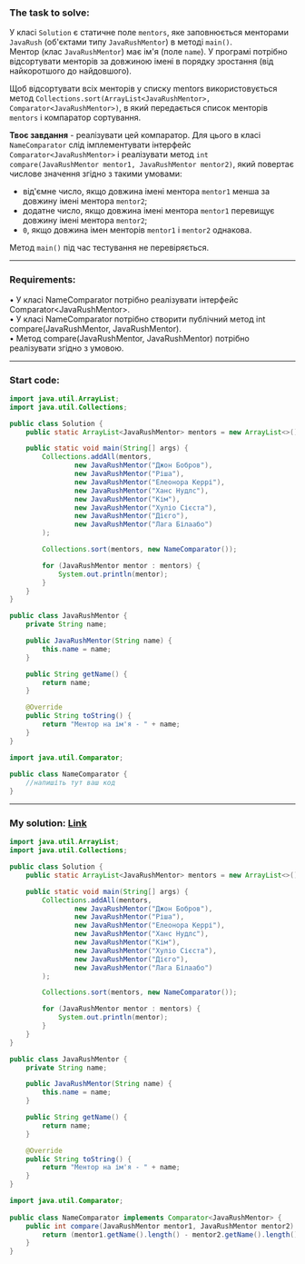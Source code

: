 ### **The task to solve:**  

У класі `Solution` є статичне поле `mentors`, яке заповнюється менторами `JavaRush` (об'єктами типу `JavaRushMentor`) в методі `main()`.  
Ментор (клас `JavaRushMentor`) має ім'я (поле `name`). У програмі потрібно відсортувати менторів за довжиною імені в порядку зростання (від найкоротшого до найдовшого).  

Щоб відсортувати всіх менторів у списку mentors використовується метод `Collections.sort(ArrayList<JavaRushMentor>, Comparator<JavaRushMentor>)`, в який передається список менторів `mentors` і компаратор сортування.  

**Твоє завдання** - реалізувати цей компаратор. Для цього в класі `NameComparator` слід імплементувати інтерфейс `Comparator<JavaRushMentor>` і реалізувати метод `int compare(JavaRushMentor mentor1, JavaRushMentor mentor2)`, який повертає числове значення згідно з такими умовами:
- від'ємне число, якщо довжина імені ментора `mentor1` менша за довжину імені ментора `mentor2`;
- додатне число, якщо довжина імені ментора `mentor1` перевищує довжину імені ментора `mentor2`;
- `0`, якщо довжина імен менторів `mentor1` і `mentor2` однакова.

Метод `main()` під час тестування не перевіряється.

---

### **Requirements:**  

• У класі NameComparator потрібно реалізувати інтерфейс Comparator\<JavaRushMentor>.  
• У класі NameComparator потрібно створити публічний метод int compare(JavaRushMentor, JavaRushMentor).  
• Метод compare(JavaRushMentor, JavaRushMentor) потрібно реалізувати згідно з умовою.

---

### **Start code:**  

```java
import java.util.ArrayList;
import java.util.Collections;

public class Solution {
    public static ArrayList<JavaRushMentor> mentors = new ArrayList<>();

    public static void main(String[] args) {
        Collections.addAll(mentors,
                new JavaRushMentor("Джон Бобров"),
                new JavaRushMentor("Ріша"),
                new JavaRushMentor("Елеонора Керрі"),
                new JavaRushMentor("Ханс Нудлс"),
                new JavaRushMentor("Кім"),
                new JavaRushMentor("Хуліо Сієста"),
                new JavaRushMentor("Дієго"),
                new JavaRushMentor("Лага Білаабо")
        );

        Collections.sort(mentors, new NameComparator());

        for (JavaRushMentor mentor : mentors) {
            System.out.println(mentor);
        }
    }
}
```

```java
public class JavaRushMentor {
    private String name;

    public JavaRushMentor(String name) {
        this.name = name;
    }

    public String getName() {
        return name;
    }

    @Override
    public String toString() {
        return "Ментор на ім'я - " + name;
    }
}
```

```java
import java.util.Comparator;
                        
public class NameComparator {
    //напишіть тут ваш код
}
```

---

### **My solution: [Link](./src/)**  

```java
import java.util.ArrayList;
import java.util.Collections;

public class Solution {
    public static ArrayList<JavaRushMentor> mentors = new ArrayList<>();

    public static void main(String[] args) {
        Collections.addAll(mentors,
                new JavaRushMentor("Джон Бобров"),
                new JavaRushMentor("Ріша"),
                new JavaRushMentor("Елеонора Керрі"),
                new JavaRushMentor("Ханс Нудлс"),
                new JavaRushMentor("Кім"),
                new JavaRushMentor("Хуліо Сієста"),
                new JavaRushMentor("Дієго"),
                new JavaRushMentor("Лага Білаабо")
        );

        Collections.sort(mentors, new NameComparator());

        for (JavaRushMentor mentor : mentors) {
            System.out.println(mentor);
        }
    }
}
```

```java
public class JavaRushMentor {
    private String name;

    public JavaRushMentor(String name) {
        this.name = name;
    }

    public String getName() {
        return name;
    }

    @Override
    public String toString() {
        return "Ментор на ім'я - " + name;
    }
}
```

```java
import java.util.Comparator;
                        
public class NameComparator implements Comparator<JavaRushMentor> {
    public int compare(JavaRushMentor mentor1, JavaRushMentor mentor2) {
        return (mentor1.getName().length() - mentor2.getName().length());
    }
}
```
